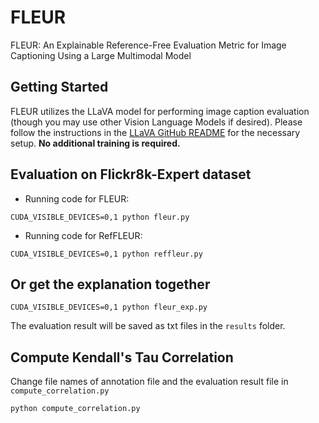 # FLEUR
FLEUR: An Explainable Reference-Free Evaluation Metric for Image Captioning Using a Large Multimodal Model


## Getting Started
FLEUR utilizes the LLaVA model for performing image caption evaluation (though you may use other Vision Language Models if desired). Please follow the instructions in the [LLaVA GitHub README](https://github.com/haotian-liu/LLaVA?tab=readme-ov-file#install) for the necessary setup. **No additional training is required.**


## Evaluation on Flickr8k-Expert dataset
* Running code for FLEUR:
```
CUDA_VISIBLE_DEVICES=0,1 python fleur.py
```
* Running code for RefFLEUR:
```
CUDA_VISIBLE_DEVICES=0,1 python reffleur.py
```
## Or get the explanation together
```
CUDA_VISIBLE_DEVICES=0,1 python fleur_exp.py
```

The evaluation result will be saved as txt files in the `results` folder.

## Compute Kendall's Tau Correlation
Change file names of annotation file and the evaluation result file in `compute_correlation.py`
```
python compute_correlation.py
```
